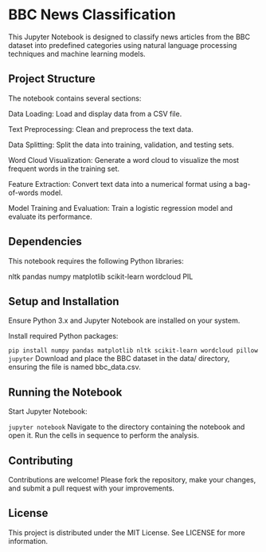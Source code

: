 # BBC News Classification

This Jupyter Notebook is designed to classify news articles from the BBC dataset into predefined categories using natural language processing techniques and machine learning models.

## Project Structure
The notebook contains several sections:

Data Loading: Load and display data from a CSV file.

Text Preprocessing: Clean and preprocess the text data.

Data Splitting: Split the data into training, validation, and testing sets.

Word Cloud Visualization: Generate a word cloud to visualize the most frequent words in the training set.

Feature Extraction: Convert text data into a numerical format using a bag-of-words model.

Model Training and Evaluation: Train a logistic regression model and evaluate its performance.

## Dependencies
This notebook requires the following Python libraries:

nltk
pandas
numpy
matplotlib
scikit-learn
wordcloud
PIL

## Setup and Installation
Ensure Python 3.x and Jupyter Notebook are installed on your system.

Install required Python packages:

```pip install numpy pandas matplotlib nltk scikit-learn wordcloud pillow jupyter```
Download and place the BBC dataset in the data/ directory, ensuring the file is named bbc_data.csv.

## Running the Notebook
Start Jupyter Notebook:

```jupyter notebook```
Navigate to the directory containing the notebook and open it.
Run the cells in sequence to perform the analysis.

## Contributing
Contributions are welcome! Please fork the repository, make your changes, and submit a pull request with your improvements.

## License
This project is distributed under the MIT License. See LICENSE for more information.

